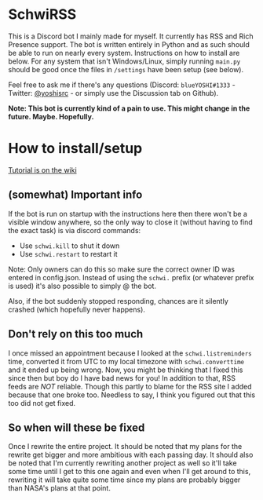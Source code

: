 # SchwiRSS
This is a Discord bot I mainly made for myself. It currently has RSS and Rich Presence support. The bot is written entirely in Python and as such should be able to run on nearly every system. Instructions on how to install are below. For any system that isn't Windows/Linux, simply running `main.py` should be good once the files in `/settings` have been setup (see below).

Feel free to ask me if there's any questions (Discord: `blueYOSHI#1333` - Twitter: [@yoshisrc](https://twitter.com/yoshisrc) - or simply use the Discussion tab on Github).

**Note: This bot is currently kind of a pain to use. This might change in the future. Maybe. Hopefully.**

# How to install/setup
[Tutorial is on the wiki](https://github.com/blueYOSHI9000/SchwiRSS/wiki/Install-SchwiRSS)

## (somewhat) Important info
If the bot is run on startup with the instructions here then there won't be a visible window anywhere, so the only way to close it (without having to find the exact task) is via discord commands:
- Use `schwi.kill` to shut it down
- Use `schwi.restart` to restart it

Note: Only owners can do this so make sure the correct owner ID was entered in config.json.
Instead of using the `schwi.` prefix (or whatever prefix is used) it's also possible to simply @ the bot.

Also, if the bot suddenly stopped responding, chances are it silently crashed (which hopefully never happens).

## Don't rely on this too much
I once missed an appointment because I looked at the `schwi.listreminders` time, converted it from UTC to my local timezone with `schwi.converttime` and it ended up being wrong. Now, you might be thinking that I fixed this since then but boy do I have bad news for you!
In addition to that, RSS feeds are *NOT* reliable. Though this partly to blame for the RSS site I added because that one broke too. Needless to say, I think you figured out that this too did not get fixed.

## So when will these be fixed
Once I rewrite the entire project. It should be noted that my plans for the rewrite get bigger and more ambitious with each passing day. It should also be noted that I'm currently rewriting another project as well so it'll take some time until I get to this one again and even when I'll get around to this, rewriting it will take quite some time since my plans are probably bigger than NASA's plans at that point.